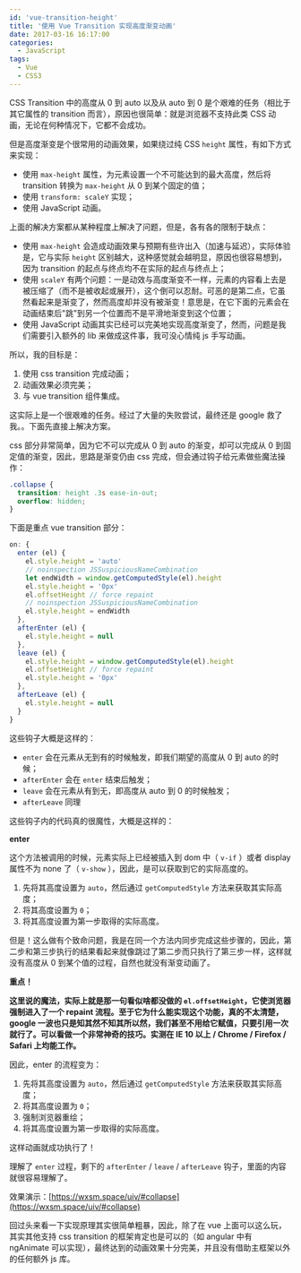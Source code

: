 ```yaml
---
id: 'vue-transition-height'
title: '使用 Vue Transition 实现高度渐变动画'
date: 2017-03-16 16:17:00
categories:
  - JavaScript
tags:
  - Vue
  - CSS3
---
```


CSS Transition 中的高度从 0 到 auto 以及从 auto 到 0 是个艰难的任务（相比于其它属性的 transition 而言），原因也很简单：就是浏览器不支持此类 CSS 动画，无论在何种情况下，它都不会成功。

但是高度渐变是个很常用的动画效果，如果绕过纯 CSS `height` 属性，有如下方式来实现：

* 使用 `max-height` 属性，为元素设置一个不可能达到的最大高度，然后将 transition 转换为 `max-height` 从 0 到某个固定的值；
* 使用 `transform: scaleY` 实现；
* 使用 JavaScript 动画。

上面的解决方案都从某种程度上解决了问题，但是，各有各的限制于缺点：

* 使用 `max-height` 会造成动画效果与预期有些许出入（加速与延迟），实际体验是，它与实际 `height` 区别越大，这种感觉就会越明显，原因也很容易想到，因为 transition 的起点与终点均不在实际的起点与终点上；
* 使用 `scaleY` 有两个问题：一是动效与高度渐变不一样，元素的内容看上去是被压缩了（而不是被收起或展开），这个倒可以忍耐。可恶的是第二点，它虽然看起来是渐变了，然而高度却并没有被渐变！意思是，在它下面的元素会在动画结束后"跳"到另一个位置而不是平滑地渐变到这个位置；
* 使用 JavaScript 动画其实已经可以完美地实现高度渐变了，然而，问题是我们需要引入额外的 lib 来做成这件事，我可没心情纯 js 手写动画。

所以，我的目标是：

1. 使用 css transition 完成动画；
2. 动画效果必须完美；
3. 与 vue transition 组件集成。

这实际上是一个很艰难的任务。经过了大量的失败尝试，最终还是 google 救了我。。下面先直接上解决方案。

<!--more-->

css 部分非常简单，因为它不可以完成从 0 到 auto 的渐变，却可以完成从 0 到固定值的渐变，因此，思路是渐变仍由 css 完成，但会通过钩子给元素做些魔法操作：

```css
.collapse {
  transition: height .3s ease-in-out;
  overflow: hidden;
}
```

下面是重点 vue transition 部分：

```js
on: {
  enter (el) {
    el.style.height = 'auto'
    // noinspection JSSuspiciousNameCombination
    let endWidth = window.getComputedStyle(el).height
    el.style.height = '0px'
    el.offsetHeight // force repaint
    // noinspection JSSuspiciousNameCombination
    el.style.height = endWidth
  },
  afterEnter (el) {
    el.style.height = null
  },
  leave (el) {
    el.style.height = window.getComputedStyle(el).height
    el.offsetHeight // force repaint
    el.style.height = '0px'
  },
  afterLeave (el) {
    el.style.height = null
  }
}
```

这些钩子大概是这样的：

* `enter` 会在元素从无到有的时候触发，即我们期望的高度从 0 到 auto 的时候；
* `afterEnter` 会在 `enter` 结束后触发；
* `leave` 会在元素从有到无，即高度从 auto 到 0 的时候触发；
* `afterLeave` 同理

这些钩子内的代码真的很魔性，大概是这样的：

**enter**

这个方法被调用的时候，元素实际上已经被插入到 dom 中（ `v-if` ）或者 display 属性不为 none 了（ `v-show` ），因此，是可以获取到它的实际高度的。

1. 先将其高度设置为 `auto`，然后通过 `getComputedStyle` 方法来获取其实际高度；
2. 将其高度设置为 `0`；
3. 将其高度设置为第一步取得的实际高度。

但是！这么做有个致命问题，我是在同一个方法内同步完成这些步骤的，因此，第二步和第三步执行的结果看起来就像跳过了第二步而只执行了第三步一样，这样就没有高度从 0 到某个值的过程，自然也就没有渐变动画了。

**重点！**

**这里说的魔法，实际上就是那一句看似啥都没做的 `el.offsetHeight`，它使浏览器强制进入了一个 repaint 流程。至于它为什么能实现这个功能，真的不太清楚，google 一波也只是知其然不知其所以然，我们甚至不用给它赋值，只要引用一次就行了。可以看做一个非常神奇的技巧。实测在 IE 10 以上 / Chrome / Firefox / Safari 上均能工作。**

因此，enter 的流程变为：

1. 先将其高度设置为 `auto`，然后通过 `getComputedStyle` 方法来获取其实际高度；
2. 将其高度设置为 `0`；
3. 强制浏览器重绘；
4. 将其高度设置为第一步取得的实际高度。

这样动画就成功执行了！

理解了 `enter` 过程，剩下的 `afterEnter` / `leave` / `afterLeave` 钩子，里面的内容就很容易理解了。

效果演示：[https://wxsm.space/uiv/#collapse](https://wxsm.space/uiv/#collapse)

回过头来看一下实现原理其实很简单粗暴，因此，除了在 vue 上面可以这么玩，其实其他支持 css transition 的框架肯定也是可以的（如 angular 中有 ngAnimate 可以实现），最终达到的动画效果十分完美，并且没有借助主框架以外的任何额外 js 库。

